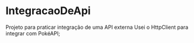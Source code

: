 # IntegracaoDeApi

Projeto para praticar integração de uma API externa
Usei o HttpClient para integrar com PokéAPI;

